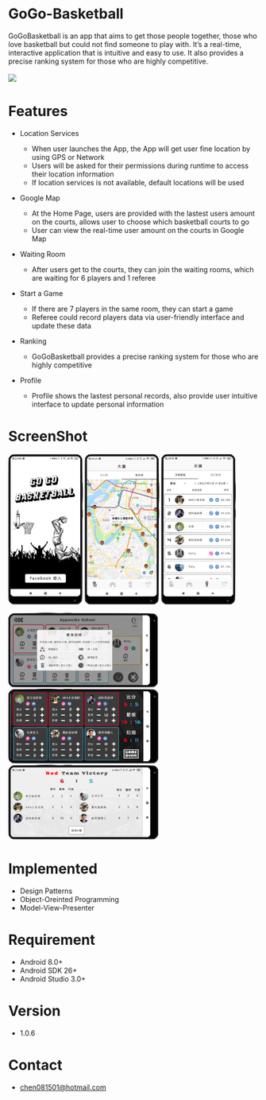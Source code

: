 # GoGo-Basketball
GoGoBasketball is an app that aims to get those people together, those who love basketball but could not find someone to play with. It’s a real-time, interactive application that is intuitive and easy to use. It also provides a precise ranking system for those who are highly competitive.
<br /><br />[<img src="https://play.google.com/intl/en_us/badges/images/generic/en_badge_web_generic.png" width="200">](https://play.google.com/store/apps/details?id=com.kerry.gogobasketball)

# Features

  * Location Services
    * When user launches the App, the App will get user fine location by using GPS or Network
    * Users will be asked for their permissions during runtime to access their location information
    * If location services is not available, default locations will be used



*  Google Map

   * At the Home Page, users are provided with the lastest users amount on the courts, allows user to choose which basketball courts to go
   * User can view the real-time user amount on the courts in Google Map

* Waiting Room

  * After users get to the courts, they can join the waiting rooms, which are waiting for 6 players and 1 referee

* Start a Game

  * If there are 7 players in the same room, they can start a game
  * Referee could record players data via user-friendly interface and update these data


* Ranking

  * GoGoBasketball provides a precise ranking system for those who are highly competitive


* Profile

  * Profile shows the lastest personal records, also provide user intuitive interface to update personal information


# ScreenShot
<img src="https://github.com/whogashaga/GoGo-Basketball/blob/master/screenshot/1.png" width="150" >   <img src="https://github.com/whogashaga/GoGo-Basketball/blob/master/screenshot/2.png" width="150" >   <img src="https://github.com/whogashaga/GoGo-Basketball/blob/master/screenshot/3.png" width="150" >

<img src="https://github.com/whogashaga/GoGo-Basketball/blob/master/screenshot/4.png" height="150" >

<img src="https://github.com/whogashaga/GoGo-Basketball/blob/master/screenshot/5.png" height="150" >

<img src="https://github.com/whogashaga/GoGo-Basketball/blob/master/screenshot/6.png" height="150" >



# Implemented
  * Design Patterns
  * Object-Oreinted Programming
  * Model-View-Presenter

# Requirement
  * Android 8.0+
  * Android SDK 26+
  * Android Studio 3.0+

# Version
  * 1.0.6

# Contact
  * chen081501@hotmail.com
